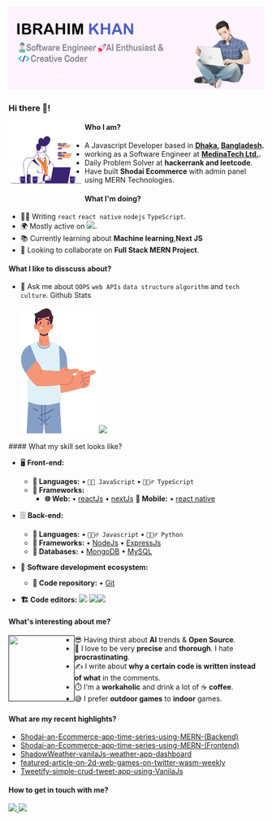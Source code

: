 <a href="https://github.com/ibrahiimKhan/"><img src="./src/ibrahim-min.png" alt="my banner" ></a>

### Hi there 👋!

<a href=""><img align="left" width="150" height="150" src="./src/coder-min.gif"></a>

<dl>
  <dd>
    <dl>
      <dd>
      </dd>
    </dl>
  </dd>
</dl>

#### Who I am?

- A Javascript Developer based in **[Dhaka](https://en.wikipedia.org/wiki/Dhaka), [Bangladesh](https://en.wikipedia.org/wiki/Bangladesh).**
- working as a Software Engineer at **[MedinaTech Ltd.](https://www.medinatech.co/).**
- Daily Problem Solver at **hackerrank and leetcode**.
- Have built **Shodai Ecommerce** with admin panel using MERN Technologies.

#### What I'm doing?

- 👨‍💻 Writing `react` `react native` `nodejs` `TypeScript`.
- 🌍 Mostly active on <a href="https://www.linkedin.com/in/ibrahim-khan-159669226/"><img src="https://cdn-icons-png.flaticon.com/512/174/174857.png" height=20></a>.
- 📚 Currently learning about **Machine learning**,**Next JS**
- 👯 Looking to collaborate on **Full Stack MERN Project**.

#### What I like to disscuss about?

- 💬 Ask me about `OOPS` `web APIs` `data structure` `algorithm` and `tech culture`.
  Github Stats
  <p float="left">
  <img height="250em" width="150" src="./src/pointing.png" />
  <img height="250em" src="https://github-readme-stats.vercel.app/api/top-langs/?username=ibrahiimkhan"/>

</p>
#### What my skill set looks like?

- 🖥 **Front-end:**
  - **📜 Languages:** • `👨‍🔧 JavaScript` • `🧚🏻‍♂️ TypeScript`
  - **🔬 Frameworks:**
    - **🌐 Web:** • [reactJs](https://reactjs.org/) • [nextJs](https://nextjs.org/) **📱 Mobile:** • [react native](https://reactnative.dev/)
- 🗄️ **Back-end:**
  - **📜 Languages:** • `🧙🏻‍♂️ Javascript` • `🧚🏻‍♂️ Python`
  - **🔭 Frameworks:** • [NodeJs](https://nodejs.org/en/) • [ExpressJs](https://nodejs.org/en/)
  - **💾 Databases:** • [MongoDB](https://www.mongodb.com/) • [MySQL](https://www.sqlite.org/index.html)
- 🎡 **Software development ecosystem:**

  - **📁 Code repository:** • [Git](https://git-scm.com/)

- **🏗️ Code editors:**
  <a href="https://visualstudio.microsoft.com/"><img src="https://1000logos.net/wp-content/uploads/2020/08/Visual-Studio-Logo.png" height=25></a> <a href="https://code.visualstudio.com/"><img src="https://seeklogo.com/images/V/visual-studio-code-logo-449D71944F-seeklogo.com.png" height=25></a><a href="https://notepad-plus-plus.org/"><img src="https://notepad-plus-plus.org/images/logo.svg" height=25></a>

#### What's interesting about me?

<a href=""><img align="left" width="130" height="130" src="./src/man-shows-gesture-great-idea_10045-637.avif"></a>

- 😎 Having thirst about **AI** trends & **Open Source**.
- 🧐 I love to be very **precise** and **thorough**. I hate **procrastinating**.
- ✍️ I write about **why a certain code is written instead of what** in the comments.
- ⏱️ I'm a **workaholic** and drink a lot of ☕ **coffee**.
- 😅 I prefer **outdoor games** to **indoor** games.

<!-- #### What companies have I worked for?

<p left="center">
  <a href="https://www.medinatech.co/">
    <img src="./src/lion.svg" height=50>
    </a>

</p> -->

###

#### What are my recent highlights?

- [Shodai-an-Ecommerce-app-time-series-using-MERN-(Backend)](https://github.com/IbrahiimKhan/shodai)
- [Shodai-an-Ecommerce-app-time-series-using-MERN-(Frontend)](https://github.com/IbrahiimKhan/shodai-forntend)
- [ShadowWeather-vanilaJs-weather-app-dashboard](https://github.com/IbrahiimKhan/vanilajsWeatherapp)
- [featured-article-on-2d-web-games-on-twitter-wasm-weekly](https://twitter.com/WasmWeekly/status/1560266404171231232)
- [Tweetify-simple-crud-tweet-app-using-VanilaJs](https://github.com/IbrahiimKhan/tweet-tweet)

#### How to get in touch with me?

<p left="center">

<a href="https://www.linkedin.com/in/ibrahim-khan-159669226/">
  <img src="https://img.shields.io/badge/linkedin-%230077B5.svg?&style=for-the-badge&logo=linkedin&logoColor=white" height=25>
</a> 
<a href="https://www.facebook.com/profile.php?id=100078396596248">
  <img src="https://img.shields.io/badge/Facebook-1877F2?style=for-the-badge&logo=facebook&logoColor=white" height=25>
</a>

</p>
